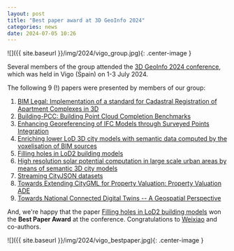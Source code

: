```yaml
---
layout: post
title: "Best paper award at 3D GeoInfo 2024"
categories: news
date: 2024-07-05 10:26
---
```


![]({{ site.baseurl }}/img/2024/vigo_group.jpg){: .center-image }


Several members of the group attended the [3D GeoInfo 2024 conference](https://3dgeoinfoeg-ice.webs.uvigo.es/home), which was held in Vigo (Spain) on 1-3 July 2024.

The following 9 (!) papers were presented by members of our group:

  1. [BIM Legal: Implementation of a standard for Cadastral Registration of Apartment Complexes in 3D](https://doi.org/10.5194/isprs-archives-XLVIII-4-W11-2024-111-2024)
  1. [Building-PCC: Building Point Cloud Completion Benchmarks](https://doi.org/10.5194/isprs-annals-X-4-W5-2024-179-2024)
  1. [Enhancing Georeferencing of IFC Models through Surveyed Points Integration](https://doi.org/10.5194/isprs-archives-XLVIII-4-W11-2024-41-2024)
  1. [Enriching lower LoD 3D city models with semantic data computed by the voxelisation of BIM sources](https://doi.org/10.5194/isprs-annals-X-4-W5-2024-297-2024)
  1. [Filling holes in LoD2 building models](https://doi.org/10.5194/isprs-annals-X-4-W5-2024-171-2024)
  1. [High resolution solar potential computation in large scale urban areas by means of semantic 3D city models](https://isprs-archives.copernicus.org/articles/XLVIII-4-W11-2024/167/2024/)
  1. [Streaming CityJSON datasets](https://doi.org/10.5194/isprs-archives-XLVIII-4-W11-2024-57-2024)
  1. [Towards Extending CityGML for Property Valuation: Property Valuation ADE](https://doi.org/10.5194/isprs-annals-X-4-W5-2024-127-2024)
  1. [Towards National Connected Digital Twins -- A Geospatial Perspective](https://doi.org/10.5194/isprs-annals-X-4-W5-2024-147-2024)

And, we're happy that the paper [Filling holes in LoD2 building models](https://doi.org/10.5194/isprs-annals-X-4-W5-2024-171-2024) won the **Best Paper Award** at the conference.
Congratulations to [Weixiao](https://3d.bk.tudelft.nl/weixiao/) and co-authors.

![]({{ site.baseurl }}/img/2024/vigo_bestpaper.jpg){: .center-image }

